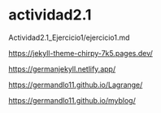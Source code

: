 # actividad2.1
Actividad2.1_Ejercicio1/ejercicio1.md

https://jekyll-theme-chirpy-7k5.pages.dev/  

https://germanjekyll.netlify.app/  

https://germandlo11.github.io/Lagrange/  

https://germandlo11.github.io/myblog/  
